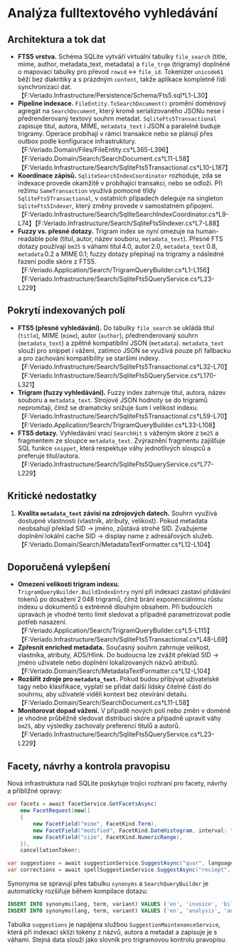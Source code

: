 # Analýza fulltextového vyhledávání

## Architektura a tok dat
- **FTS5 vrstva.** Schéma SQLite vytváří virtuální tabulky `file_search` (title, mime, author, metadata_text, metadata) a `file_trgm` (trigramy) doplněné o mapovací tabulky pro převod `rowid` ↔︎ `file_id`. Tokenizer `unicode61` běží bez diakritiky a s prázdným `content`, takže aplikace kompletně řídí synchronizaci dat.【F:Veriado.Infrastructure/Persistence/Schema/Fts5.sql†L1-L30】
- **Pipeline indexace.** `FileEntity.ToSearchDocument()` promění doménový agregát na `SearchDocument`, který kromě serializovaného JSONu nese i předrenderovaný textový souhrn metadat. `SqliteFts5Transactional` zapisuje titul, autora, MIME, `metadata_text` i JSON a paralelně buduje trigramy. Operace probíhají v rámci transakce nebo se plánují přes outbox podle konfigurace infrastruktury.【F:Veriado.Domain/Files/FileEntity.cs†L365-L396】【F:Veriado.Domain/Search/SearchDocument.cs†L11-L58】【F:Veriado.Infrastructure/Search/SqliteFts5Transactional.cs†L10-L187】
- **Koordinace zápisů.** `SqliteSearchIndexCoordinator` rozhoduje, zda se indexace provede okamžitě v probíhající transakci, nebo se odloží. Při režimu `SameTransaction` využívá pomocné třídy `SqliteFts5Transactional`, v ostatních případech deleguje na singleton `SqliteFts5Indexer`, který změny provede v samostatném připojení.【F:Veriado.Infrastructure/Search/SqliteSearchIndexCoordinator.cs†L9-L74】【F:Veriado.Infrastructure/Search/SqliteFts5Indexer.cs†L7-L88】
- **Fuzzy vs. přesné dotazy.** Trigram index se nyní omezuje na human-readable pole (titul, autor, název souboru, `metadata_text`). Přesné FTS dotazy používají `bm25` s váhami titul 4.0, autor 2.0, `metadata_text` 0.8, `metadata` 0.2 a MIME 0.1; fuzzy dotazy přepínají na trigramy a následné řazení podle skóre z FTS5.【F:Veriado.Application/Search/TrigramQueryBuilder.cs†L1-L156】【F:Veriado.Infrastructure/Search/SqliteFts5QueryService.cs†L23-L229】

## Pokrytí indexovaných polí
- **FTS5 (přesné vyhledávání).** Do tabulky `file_search` se ukládá titul (`title`), MIME (`mime`), autor (`author`), předrenderovaný souhrn (`metadata_text`) a zpětně kompatibilní JSON (`metadata`). `metadata_text` slouží pro snippet i vážení, zatímco JSON se využívá pouze při fallbacku a pro zachování kompatibility se staršími indexy.【F:Veriado.Infrastructure/Search/SqliteFts5Transactional.cs†L32-L70】【F:Veriado.Infrastructure/Search/SqliteFts5QueryService.cs†L170-L321】
- **Trigram (fuzzy vyhledávání).** Fuzzy index zahrnuje titul, autora, název souboru a `metadata_text`. Strojové JSON hodnoty se do trigramů nepromítají, čímž se dramaticky snižuje šum i velikost indexu.【F:Veriado.Infrastructure/Search/SqliteFts5Transactional.cs†L59-L70】【F:Veriado.Application/Search/TrigramQueryBuilder.cs†L33-L108】
- **FTS5 dotazy.** Vyhledávání vrací `SearchHit` s váženým skóre z `bm25` a fragmentem ze sloupce `metadata_text`. Zvýraznění fragmentu zajišťuje SQL funkce `snippet`, která respektuje váhy jednotlivých sloupců a preferuje titul/autora.【F:Veriado.Infrastructure/Search/SqliteFts5QueryService.cs†L77-L229】

## Kritické nedostatky
1. **Kvalita `metadata_text` závisí na zdrojových datech.** Souhrn využívá dostupné vlastnosti (vlastník, atributy, velikost). Pokud metadata neobsahují překlad SID → jméno, zůstává strohé SID. Zvažujeme doplnění lokální cache SID → display name z adresářových služeb.【F:Veriado.Domain/Search/MetadataTextFormatter.cs†L12-L104】
## Doporučená vylepšení
- **Omezení velikosti trigram indexu.** `TrigramQueryBuilder.BuildIndexEntry` nyní při indexaci zastaví přidávání tokenů po dosažení 2 048 trigramů, čímž brání exponenciálnímu růstu indexu u dokumentů s extrémně dlouhým obsahem. Při budoucích úpravách je vhodné tento limit sledovat a případně parametrizovat podle potřeb nasazení.【F:Veriado.Application/Search/TrigramQueryBuilder.cs†L5-L115】【F:Veriado.Infrastructure/Search/SqliteFts5Transactional.cs†L48-L69】
- **Zpřesnit enriched metadata.** Současný souhrn zahrnuje velikost, vlastníka, atributy, ADS/Hlink. Do budoucna lze zvážit překlad SID → jméno uživatele nebo doplnění lokalizovaných názvů atributů.【F:Veriado.Domain/Search/MetadataTextFormatter.cs†L12-L104】
- **Rozšířit zdroje pro `metadata_text`.** Pokud budou přibývat uživatelské tagy nebo klasifikace, vyplatí se přidat další lidsky čitelné části do souhrnu, aby uživatelé viděli kontext bez otevírání detailu.【F:Veriado.Domain/Search/SearchDocument.cs†L11-L58】
- **Monitorovat dopad vážení.** V případě nových polí nebo změn v doméně je vhodné průběžně sledovat distribuci skóre a případně upravit váhy `bm25`, aby výsledky zachovaly preferenci titulů a autorů.【F:Veriado.Infrastructure/Search/SqliteFts5QueryService.cs†L23-L229】

## Facety, návrhy a kontrola pravopisu

Nová infrastruktura nad SQLite poskytuje trojici rozhraní pro facety, návrhy a přibližné opravy:

```csharp
var facets = await facetService.GetFacetsAsync(
    new FacetRequest(new[]
    {
        new FacetField("mime", FacetKind.Term),
        new FacetField("modified", FacetKind.DateHistogram, interval: "month"),
        new FacetField("size", FacetKind.NumericRange),
    }),
    cancellationToken);

var suggestions = await suggestionService.SuggestAsync("quar", language: "en", limit: 5, cancellationToken);
var corrections = await spellSuggestionService.SuggestAsync("reciept", "en", limit: 3, threshold: 0.35, cancellationToken);
```

Synonyma se spravují přes tabulku `synonyms` a `SearchQueryBuilder` je automaticky rozšiřuje během kompilace dotazu:

```sql
INSERT INTO synonyms(lang, term, variant) VALUES ('en', 'invoice', 'bill');
INSERT INTO synonyms(lang, term, variant) VALUES ('en', 'analysis', 'analytics');
```

Tabulka `suggestions` je napájena službou `SuggestionMaintenanceService`, která při indexaci sklízí tokeny z názvů, autora a metadat a zapisuje je s váhami. Stejná data slouží jako slovník pro trigramovou kontrolu pravopisu.
